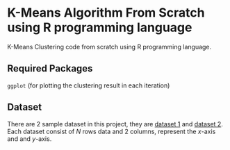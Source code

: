 # K-Means Algorithm From Scratch using R programming language
K-Means Clustering code from scratch using R programming language.

## Required Packages
`ggplot` (for plotting the clustering result in each iteration)

## Dataset
There are 2 sample dataset in this project, they are [dataset 1](https://github.com/liemwellys/K-Means-R-FromScratch/blob/master/test1_data.txt) and [dataset 2](https://github.com/liemwellys/K-Means-R-FromScratch/blob/master/test2_data.txt).<br>
Each dataset consist of *N* rows data and 2 columns, represent the *x*-axis and and *y*-axis.
